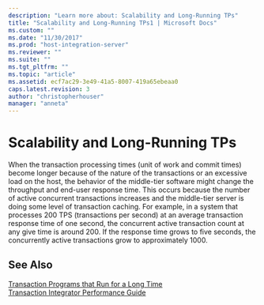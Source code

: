```yaml
---
description: "Learn more about: Scalability and Long-Running TPs"
title: "Scalability and Long-Running TPs1 | Microsoft Docs"
ms.custom: ""
ms.date: "11/30/2017"
ms.prod: "host-integration-server"
ms.reviewer: ""
ms.suite: ""
ms.tgt_pltfrm: ""
ms.topic: "article"
ms.assetid: ecf7ac29-3e49-41a5-8007-419a65ebeaa0
caps.latest.revision: 3
author: "christopherhouser"
manager: "anneta"
---
```

# Scalability and Long-Running TPs
When the transaction processing times (unit of work and commit times) become longer because of the nature of the transactions or an excessive load on the host, the behavior of the middle-tier software might change the throughput and end-user response time. This occurs because the number of active concurrent transactions increases and the middle-tier server is doing some level of transaction caching. For example, in a system that processes 200 TPS (transactions per second) at an average transaction response time of one second, the concurrent active transaction count at any give time is around 200. If the response time grows to five seconds, the concurrently active transactions grow to approximately 1000.  
  
## See Also  
 [Transaction Programs that Run for a Long Time](../core/transaction-programs-that-run-for-a-long-time2.md)   
 [Transaction Integrator Performance Guide](../core/transaction-integrator-performance-guide1.md)
